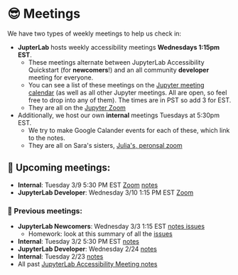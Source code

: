 # 😎 Meetings

We have two types of weekly meetings to help us check in:

- **JupterLab** hosts weekly accessibility meetings **Wednesdays 1:15pm EST**.
  - These meetings alternate between JupyterLab Accessibility Quickstart (for **newcomers**!) and an all community **developer** meeting for everyone.
  - You can see a list of these meetings on the [Jupyter meeting calendar](https://jupyter.readthedocs.io/en/latest/community/content-community.html#jupyter-community-meetings) (as well as all other Jupyter meetings. All are open, so feel free to drop into any of them). The times are in PST so add 3 for EST.
  - They are all on the [Jupyter Zoom](https://zoom.us/my/jovyan?pwd=c0JZTHlNdS9Sek9vdzR3aTJ4SzFTQT09)
- Additionally, we host our own **internal** meetings Tuesdays at 5:30pm EST.
  - We try to make Google Calander events for each of these, which link to the notes.
  - They are all on Sara's sisters, [Julia's, peronsal zoom](https://zoom.us/j/9912833569?pwd=V1p0dTg0RzlBK0FPWmVKMUdrcTdTUT09)

## 📅 Upcoming meetings:

- **Internal**: Tuesday 3/9 5:30 PM EST [Zoom](https://zoom.us/j/9912833569?pwd=V1p0dTg0RzlBK0FPWmVKMUdrcTdTUT09) [notes](./meetings/3_09_2021.md)
- **JupyterLab Developer**: Wednesday 3/10 1:15 PM EST [Zoom](https://zoom.us/my/jovyan?pwd=c0JZTHlNdS9Sek9vdzR3aTJ4SzFTQT09)

### 📝 Previous meetings:

- **JupyterLab Newcomers**: Wednesday 3/3 1:15 EST [notes issues](https://github.com/jupyter/accessibility/issues/23)
  - Homework: look at this summary of all the [issues](https://github.com/jupyterlab/jupyterlab/pull/9399)
- **Internal**: Tuesday 3/2 5:30 PM EST [notes](./meetings/3_02_2021.md)
- **JupyterLab Developer**: Wednesday 2/24 [notes](https://github.com/jupyterlab/team-compass/issues/98#issuecomment-786314705)
- **Internal**: Tuesday 2/23 [notes](./meetings/2_23_2021.md)
- All past [JupyterLab Accessibility Meeting notes](https://github.com/jupyterlab/team-compass/issues/98)
